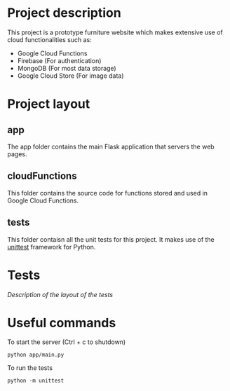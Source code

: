 # Project description

This project is a prototype furniture website which makes extensive use of cloud functionalities such as:

- Google Cloud Functions
- Firebase (For authentication)
- MongoDB (For most data storage)
- Google Cloud Store (For image data)

# Project layout

## app

The app folder contains the main Flask application that servers the web pages.

## cloudFunctions

This folder contains the source code for functions stored and used in Google Cloud Functions.

## tests

This folder contaisn all the unit tests for this project. It makes use of the [unittest](https://docs.python.org/3/library/unittest.html) framework for Python.

# Tests

_Description of the layout of the tests_

# Useful commands

To start the server (Ctrl + c to shutdown)

`python app/main.py`

To run the tests

`python -m unittest`
